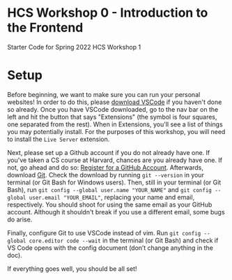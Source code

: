 # HCS Workshop 0 - Introduction to the Frontend
Starter Code for Spring 2022 HCS Workshop 1

# Setup
Before beginning, we want to make sure you can run your personal websites! In order to do this, please [download VSCode](https://code.visualstudio.com/Download) if you haven't done so already. Once you have VSCode downloaded, go to the nav bar on the left and hit the button that says "Extensions" (the symbol is four squares, one separated from the rest). When in Extensions, you'll see a list of things you may potentially install. For the purposes of this workshop, you will need to install the ```Live Server``` extension.

Next, please set up a Github account if you do not already have one. If you've taken a CS course at Harvard, chances are you already have one. If not, go ahead and do so: [Register for a GitHub Account](https://github.com/signup?ref_cta=Sign+up&ref_loc=header+logged+out&ref_page=%2F&source=header-home). Afterwards, download [Git](https://git-scm.com/downloads). Check the download by running ```git --version``` in your terminal (or Git Bash for Windows users). Then, still in your terminal (or Git Bash), run ```git config --global user.name "YOUR_NAME"``` and ```git config --global user.email "YOUR_EMAIL"```, replacing your name and email, respectively. You should shoot for using the same email as your GitHub account. Although it shouldn't break if you use a different email, some bugs do arise. 

Finally, configure Git to use VSCode instead of vim. Run ```git config --global core.editor code --wait``` in the terminal (or Git Bash) and check if VS Code opens with the config document (don’t change anything in the doc).

If everything goes well, you should be all set!
